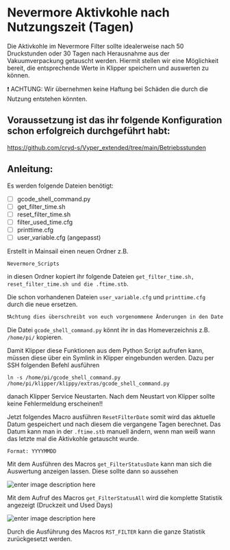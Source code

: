 # Nevermore Aktivkohle nach Nutzungszeit (Tagen)

Die Aktivkohle im Nevermore Filter sollte idealerweise nach 50 Druckstunden oder 30 Tagen nach Herausnahme aus der Vakuumverpackung getauscht werden.
Hiermit stellen wir eine Möglichkeit bereit, die entsprechende Werte in Klipper speichern und auswerten zu können.

❗ ACHTUNG: Wir übernehmen keine Haftung bei Schäden die durch die Nutzung entstehen könnten.


## Voraussetzung ist das ihr folgende Konfiguration schon erfolgreich durchgeführt habt:
https://github.com/cryd-s/Vyper_extended/tree/main/Betriebsstunden


## **Anleitung:**
 
 Es werden folgende Dateien benötigt:

 - [ ] gcode_shell_command.py
 - [ ] get_filter_time.sh
 - [ ] reset_filter_time.sh
 - [ ] filter_used_time.cfg
 - [ ] printtime.cfg
 - [ ] user_variable.cfg (angepasst)

Erstellt in Mainsail einen neuen Ordner z.B. 

    Nevermore_Scripts

 in diesen Ordner kopiert ihr folgende Dateien
 `get_filter_time.sh, reset_filter_time.sh und die .ftime.stb`.

Die schon vorhandenen Dateien `user_variable.cfg` und `printtime.cfg` durch die neue ersetzen.
```diff
❗Achtung dies überschreibt von euch vorgenommene Änderungen in den Dateien ❗
````


Die Datei `gcode_shell_command.py` könnt ihr in das Homeverzeichnis z.B. `/home/pi/` kopieren.

Damit Klipper diese Funktionen aus dem Python Script aufrufen kann, müssen diese über ein Symlink in Klipper eingebunden werden. Dazu per SSH folgenden Befehl ausführen

    ln -s /home/pi/gcode_shell_command.py /home/pi/klipper/klippy/extras/gcode_shell_command.py

danach Klipper Service Neustarten.
Nach dem Neustart von Klipper sollte keine Fehlermeldung erscheinen!!

Jetzt folgendes Macro ausführen `ResetFilterDate` somit wird das aktuelle Datum gespeichert und nach diesem die vergangene Tagen berechnet.
Das Datum kann man in der `.ftime.stb` manuell ändern, wenn man weiß wann das letzte mal die Aktivkohle getauscht wurde. 

    Format: YYYYMMDD

Mit dem Ausführen des Macros `get_FilterStatusDate` kann man sich die Auswertung anzeigen lassen.
Diese sollte dann so aussehen

![enter image description here](https://github.com/chefe82/Klipper/blob/main/Nevermore/Used_Time/Pictures/nevermore_status.png?raw=true)
		
Mit dem Aufruf des Macros `get_FilterStatusAll` wird die komplette Statistik angezeigt (Druckzeit und Used Days)

![enter image description here](https://github.com/chefe82/Klipper/raw/main/Nevermore/Used_Time/Pictures/nevermore_status_all.png)

Durch die Ausführung des Macros `RST_FILTER` kann die ganze Statistik zurückgesetzt werden.



    



 


